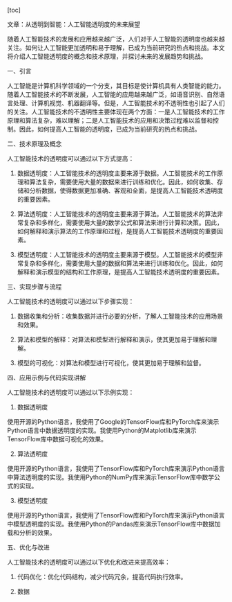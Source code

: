 
[toc]                    
                
                
文章：从透明到智能：人工智能透明度的未来展望

随着人工智能技术的发展和应用越来越广泛，人们对于人工智能的透明度也越来越关注。如何让人工智能更加透明和易于理解，已成为当前研究的热点和挑战。本文将介绍人工智能透明度的概念和技术原理，并探讨未来的发展趋势和挑战。

一、引言

人工智能是计算机科学领域的一个分支，其目标是使计算机具有人类智能的能力。随着人工智能技术的不断发展，人工智能的应用越来越广泛，如语音识别、自然语言处理、计算机视觉、机器翻译等。但是，人工智能技术的不透明性也引起了人们的关注。人工智能技术的不透明性主要体现在两个方面：一是人工智能技术的工作原理和算法复杂，难以理解；二是人工智能技术的应用和决策过程难以监督和控制。因此，如何提高人工智能的透明度，已成为当前研究的热点和挑战。

二、技术原理及概念

人工智能技术的透明度可以通过以下方式提高：

1. 数据透明度：人工智能技术的透明度主要来源于数据。人工智能技术的工作原理和算法复杂，需要使用大量的数据来进行训练和优化。因此，如何收集、存储和分析数据，使得数据更加准确、客观和全面，是提高人工智能技术透明度的重要因素。

2. 算法透明度：人工智能技术的透明度主要来源于算法。人工智能技术的算法非常复杂和多样化，需要使用大量的数学公式和算法来进行计算和决策。因此，如何解释和演示算法的工作原理和过程，是提高人工智能技术透明度的重要因素。

3. 模型透明度：人工智能技术的透明度主要来源于模型。人工智能技术的模型非常复杂和多样化，需要使用大量的数据和算法来进行训练和优化。因此，如何解释和演示模型的结构和工作原理，是提高人工智能技术透明度的重要因素。

三、实现步骤与流程

人工智能技术的透明度可以通过以下步骤实现：

1. 数据收集和分析：收集数据并进行必要的分析，了解人工智能技术的应用场景和效果。

2. 算法和模型的解释：对算法和模型进行解释和演示，使其更加易于理解和理解。

3. 模型的可视化：对算法和模型进行可视化，使其更加易于理解和监督。

四、应用示例与代码实现讲解

人工智能技术的透明度可以通过以下示例实现：

1. 数据透明度

使用开源的Python语言，我使用了Google的TensorFlow库和PyTorch库来演示Python语言中数据透明度的实现。我使用Python的Matplotlib库来演示TensorFlow库中数据可视化的效果。

2. 算法透明度

使用开源的Python语言，我使用了TensorFlow库和PyTorch库来演示Python语言中算法透明度的实现。我使用Python的NumPy库来演示TensorFlow库中数学公式的实现。

3. 模型透明度

使用开源的Python语言，我使用了TensorFlow库和PyTorch库来演示Python语言中模型透明度的实现。我使用Python的Pandas库来演示TensorFlow库中数据加载和分析的效果。

五、优化与改进

人工智能技术的透明度可以通过以下优化和改进来提高效率：

1. 代码优化：优化代码结构，减少代码冗余，提高代码执行效率。

2. 数据

